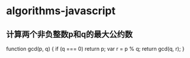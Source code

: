 # algorithms-javascript

## 计算两个非负整数p和q的最大公约数
function gcd(p, q) {
  if (q === 0) return p;
  var r = p % q;
  return gcd(q, r);
}


